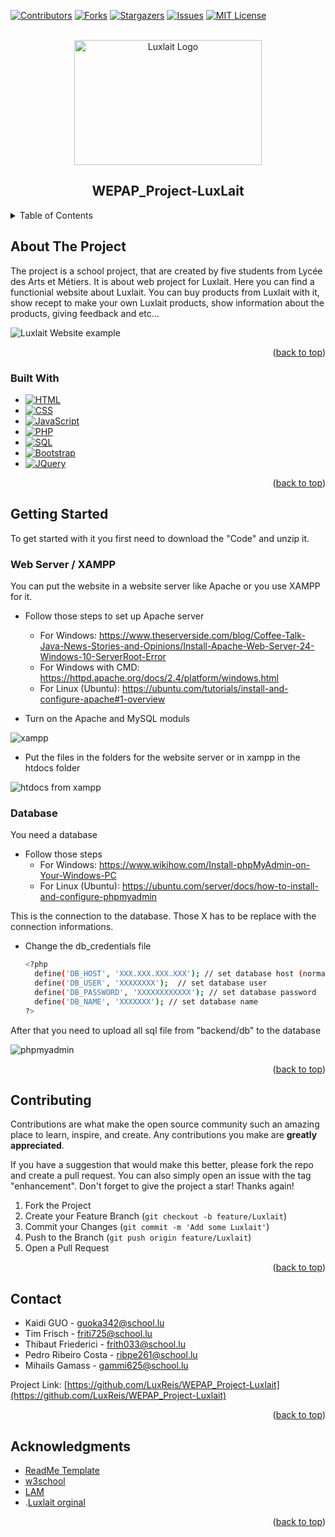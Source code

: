 <a name="readme-top"></a>

<!-- Template used from https://github.com/othneildrew/Best-README-Template -->
<!-- PROJECT SHIELDS -->
<!--
*** I'm using markdown "reference style" links for readability.
*** Reference links are enclosed in brackets [ ] instead of parentheses ( ).
*** See the bottom of this document for the declaration of the reference variables
*** for contributors-url, forks-url, etc. This is an optional, concise syntax you may use.
*** https://www.markdownguide.org/basic-syntax/#reference-style-links
-->
[![Contributors][contributors-shield]][contributors-url]
[![Forks][forks-shield]][forks-url]
[![Stargazers][stars-shield]][stars-url]
[![Issues][issues-shield]][issues-url]
[![MIT License][license-shield]][license-url]


<!-- PROJECT LOGO -->
<br />
<div align="center">
  <a href="https://github.com/LuxReis/WEPAP_Project-Luxlait">
    <img src="https://encrypted-tbn0.gstatic.com/images?q=tbn:ANd9GcQNbROHIx3uWlCuQAwwnUfaax5Z36WtUlQJV2kslheyAA&s" alt="Luxlait Logo" width="300" height="200">
  </a>

<h2 align="center">WEPAP_Project-LuxLait</h2>
</div>


<!-- TABLE OF CONTENTS -->
<details>
  <summary>Table of Contents</summary>
  <ol>
    <li>
      <a href="#about-the-project">About The Project</a>
      <ul>
        <li><a href="#built-with">Built With</a></li>
      </ul>
    </li>
    <li>
      <a href="#getting-started">Getting Started</a>
      <ul>
        <li><a href="#xampp">Web Server / XAMPP</a></li>
        <li><a href="#database">Database</a></li>
      </ul>
    </li>
    <li><a href="#contributing">Contributing</a></li>
    <li><a href="#contact">Contact</a></li>
    <li><a href="#acknowledgments">Acknowledgments</a></li>
  </ol>
</details>

<!-- ABOUT THE PROJECT -->
## About The Project

The project is a school project, that are created by five students from Lycée des Arts et Métiers. It is about web project for Luxlait. Here you can find a functionial website about Luxlait.
You can buy products from Luxlait with it, show recept to make your own Luxlait products, show information about the products, giving feedback and etc...

<img src="https://cdn.discordapp.com/attachments/758231362057666570/1216781704505852045/image.png?ex=6601a345&is=65ef2e45&hm=1ff213388576a4f2f3d57cc2bff6b609637e03bcd9141d5c66d69b171793b0cc&" alt="Luxlait Website example">

<p align="right">(<a href="#readme-top">back to top</a>)</p>



### Built With

* [![HTML][HTML.js]][HTML-url]
* [![CSS][CSS.js]][CSS-url]
* [![JavaScript][JavaScript.js]][JavaScript-url]
* [![PHP][PHP.io]][PHP-url]
* [![SQL][SQL.io]][SQL-url]
* [![Bootstrap][Bootstrap.com]][Bootstrap-url]
* [![JQuery][JQuery.com]][JQuery-url]

<p align="right">(<a href="#readme-top">back to top</a>)</p>



<!-- GETTING STARTED -->
## Getting Started

To get started with it you first need to download the "Code" and unzip it.

### Web Server / XAMPP 

You can put the website in a website server like Apache or you use XAMPP for it.
* Follow those steps to set up Apache server
    * For Windows: https://www.theserverside.com/blog/Coffee-Talk-Java-News-Stories-and-Opinions/Install-Apache-Web-Server-24-Windows-10-ServerRoot-Error
    * For Windows with CMD: https://httpd.apache.org/docs/2.4/platform/windows.html
    * For Linux (Ubuntu): https://ubuntu.com/tutorials/install-and-configure-apache#1-overview

* Turn on the Apache and MySQL moduls
<p><img src="https://cdn.discordapp.com/attachments/758231362057666570/1216790970033504326/image.png?ex=6601abe6&is=65ef36e6&hm=f2a082cd9bf938e3cdde7f51ecb9b741340ae2d7c5572f344a2c782e05a687e3&" alt="xampp"></p>
  
* Put the files in the folders for the website server or in xampp in the htdocs folder
<p><img src="https://cdn.discordapp.com/attachments/758231362057666570/1216790927046344786/image.png?ex=6601abdb&is=65ef36db&hm=7f8154f34083bf53d39f3ade9882f2cf42ebdbf99c9c66d88992b90e9d1ec19c&" alt="htdocs from xampp"></p>

### Database

You need a database
* Follow those steps
    * For Windows: https://www.wikihow.com/Install-phpMyAdmin-on-Your-Windows-PC
    * For Linux (Ubuntu): https://ubuntu.com/server/docs/how-to-install-and-configure-phpmyadmin


This is the connection to the database. Those X has to be replace with the connection informations.
* Change the db_credentials file
  ```sh
  <?php
    define('DB_HOST', 'XXX.XXX.XXX.XXX'); // set database host (normally localhost)
    define('DB_USER', 'XXXXXXXX'); 	// set database user
    define('DB_PASSWORD', 'XXXXXXXXXXXX'); // set database password
    define('DB_NAME', 'XXXXXXX'); // set database name 
  ?>
  ```

After that you need to upload all sql file from "backend/db" to the database
<p><img src="https://cdn.discordapp.com/attachments/1131226423898685480/1216794815153574071/image.png?ex=6601af7a&is=65ef3a7a&hm=b5b57da443d03b56ec35f964b51aa620059359a6217414208e710df68dcc2df4&" alt="phpmyadmin"></p>

   <p align="right">(<a href="#readme-top">back to top</a>)</p>


<!-- CONTRIBUTING -->
## Contributing

Contributions are what make the open source community such an amazing place to learn, inspire, and create. Any contributions you make are **greatly appreciated**.

If you have a suggestion that would make this better, please fork the repo and create a pull request. You can also simply open an issue with the tag "enhancement".
Don't forget to give the project a star! Thanks again!

1. Fork the Project
2. Create your Feature Branch (`git checkout -b feature/Luxlait`)
3. Commit your Changes (`git commit -m 'Add some Luxlait'`)
4. Push to the Branch (`git push origin feature/Luxlait`)
5. Open a Pull Request

<p align="right">(<a href="#readme-top">back to top</a>)</p>


<!-- CONTACT -->
## Contact

* Kaidi GUO - guoka342@school.lu
* Tim Frisch - friti725@school.lu
* Thibaut Friederici - frith033@school.lu
* Pedro Ribeiro Costa - ribpe261@school.lu
* Mihails Gamass - gammi625@school.lu

Project Link: [https://github.com/LuxReis/WEPAP_Project-Luxlait](https://github.com/LuxReis/WEPAP_Project-Luxlait)

<p align="right">(<a href="#readme-top">back to top</a>)</p>



<!-- ACKNOWLEDGMENTS -->
## Acknowledgments

* [ReadMe Template](https://github.com/othneildrew/Best-README-Template)
* [w3school](https://www.w3schools.com)
* [LAM](https://www.artsetmetiers.lu)
* .[Luxlait orginal](https://www.luxlait.lu/en/homepage/)

<p align="right">(<a href="#readme-top">back to top</a>)</p>



<!-- MARKDOWN LINKS & IMAGES -->
<!-- https://www.markdownguide.org/basic-syntax/#reference-style-links -->
[contributors-shield]: https://img.shields.io/github/contributors/LuxReis/WEPAP_Project-Luxlait.svg?style=for-the-badge
[contributors-url]: https://github.com/LuxReis/WEPAP_Project-Luxlait/graphs/contributors
[forks-shield]: https://img.shields.io/github/forks/LuxReis/WEPAP_Project-Luxlait.svg?style=for-the-badge
[forks-url]: https://github.com/LuxReis/WEPAP_Project-Luxlait/network/members
[stars-shield]: https://img.shields.io/github/stars/LuxReis/WEPAP_Project-Luxlait.svg?style=for-the-badge
[stars-url]: https://github.com/LuxReis/WEPAP_Project-Luxlait/stargazers
[issues-shield]: https://img.shields.io/github/issues/LuxReis/WEPAP_Project-Luxlait.svg?style=for-the-badge
[issues-url]: https://github.com/LuxReis/WEPAP_Project-Luxlait/issues
[license-shield]: https://img.shields.io/github/license/LuxReis/WEPAP_Project-Luxlait.svg?style=for-the-badge
[license-url]: https://github.com/LuxReis/WEPAP_Project-Luxlait/blob/master/LICENSE.txt
[HTML.js]: https://img.shields.io/badge/HTML-withe?style=for-the-badge&logo=html&color=orange
[HTML-url]: https://html.com
[CSS.js]: https://img.shields.io/badge/CSS-withe?style=for-the-badge&logo=CSS&color=blue
[CSS-url]: https://wiki.selfhtml.org/wiki/CSS
[JavaScript.js]: https://img.shields.io/badge/JavaScript-withe?style=for-the-badge&logo=javascript
[JavaScript-url]: https://www.javascript.com
[PHP.io]: https://img.shields.io/badge/PHP-withe?style=for-the-badge&logo=PHP&color=grey
[PHP-url]: https://www.php.net
[SQL.io]: https://img.shields.io/badge/SQL-withe?style=for-the-badge&logo=SQL&color=grey
[SQL-url]: https://sql.sh
[Bootstrap.com]: https://img.shields.io/badge/Bootstrap-563D7C?style=for-the-badge&logo=bootstrap&logoColor=white
[Bootstrap-url]: https://getbootstrap.com
[JQuery.com]: https://img.shields.io/badge/jQuery-0769AD?style=for-the-badge&logo=jquery&logoColor=white
[JQuery-url]: https://jquery.com 
